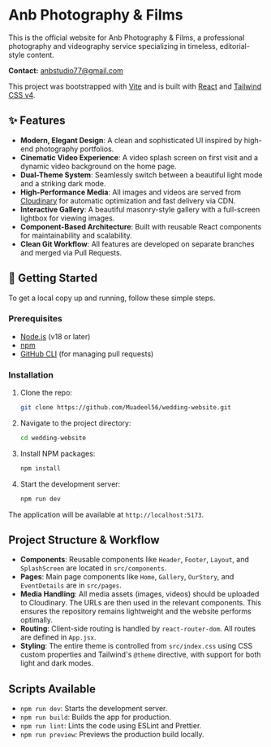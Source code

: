 # Anb Photography & Films

This is the official website for Anb Photography & Films, a professional photography and videography service specializing in timeless, editorial-style content.

**Contact:** anbstudio77@gmail.com

This project was bootstrapped with [Vite](https://vitejs.dev/) and is built with [React](https://react.dev/) and [Tailwind CSS v4](https://tailwindcss.com/).

## ✨ Features

- **Modern, Elegant Design**: A clean and sophisticated UI inspired by high-end photography portfolios.
- **Cinematic Video Experience**: A video splash screen on first visit and a dynamic video background on the home page.
- **Dual-Theme System**: Seamlessly switch between a beautiful light mode and a striking dark mode.
- **High-Performance Media**: All images and videos are served from [Cloudinary](https://cloudinary.com/) for automatic optimization and fast delivery via CDN.
- **Interactive Gallery**: A beautiful masonry-style gallery with a full-screen lightbox for viewing images.
- **Component-Based Architecture**: Built with reusable React components for maintainability and scalability.
- **Clean Git Workflow**: All features are developed on separate branches and merged via Pull Requests.

## 🚀 Getting Started

To get a local copy up and running, follow these simple steps.

### Prerequisites

- [Node.js](https://nodejs.org/) (v18 or later)
- [npm](https://www.npmjs.com/)
- [GitHub CLI](https://cli.github.com/) (for managing pull requests)

### Installation

1. Clone the repo:
   ```sh
   git clone https://github.com/Muadeel56/wedding-website.git
   ```
2. Navigate to the project directory:
   ```sh
   cd wedding-website
   ```
3. Install NPM packages:
   ```sh
   npm install
   ```
4. Start the development server:
   ```sh
   npm run dev
   ```

The application will be available at `http://localhost:5173`.

## Project Structure & Workflow

- **Components**: Reusable components like `Header`, `Footer`, `Layout`, and `SplashScreen` are located in `src/components`.
- **Pages**: Main page components like `Home`, `Gallery`, `OurStory`, and `EventDetails` are in `src/pages`.
- **Media Handling**: All media assets (images, videos) should be uploaded to Cloudinary. The URLs are then used in the relevant components. This ensures the repository remains lightweight and the website performs optimally.
- **Routing**: Client-side routing is handled by `react-router-dom`. All routes are defined in `App.jsx`.
- **Styling**: The entire theme is controlled from `src/index.css` using CSS custom properties and Tailwind's `@theme` directive, with support for both light and dark modes.

## Scripts Available

- `npm run dev`: Starts the development server.
- `npm run build`: Builds the app for production.
- `npm run lint`: Lints the code using ESLint and Prettier.
- `npm run preview`: Previews the production build locally.

